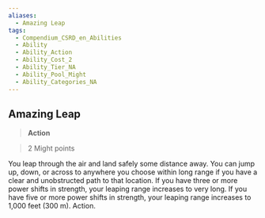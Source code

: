 ```yaml
---
aliases:
  - Amazing Leap
tags:
  - Compendium_CSRD_en_Abilities
  - Ability
  - Ability_Action
  - Ability_Cost_2
  - Ability_Tier_NA
  - Ability_Pool_Might
  - Ability_Categories_NA
---
```

  
    
## Amazing Leap    
>**Action**    
>2 Might points  
    
You leap through the air and land safely some distance away. You can jump up, down, or across to anywhere you choose within long range if you have a clear and unobstructed path to that location. If you have three or more power shifts in strength, your leaping range increases to very long. If you have five or more power shifts in strength, your leaping range increases to 1,000 feet (300 m). Action.